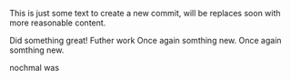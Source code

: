 This is just some text to create a new commit, will be replaces soon 
with more reasonable content.

Did something great!
Futher work
Once again somthing new.
Once again somthing new.


nochmal was
